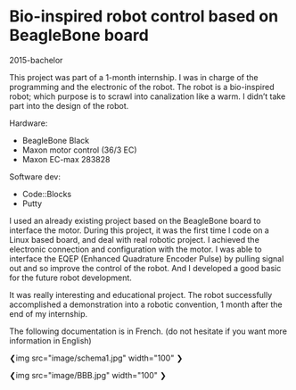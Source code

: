 # Bio-inspired robot control based on BeagleBone board

2015-bachelor

This project was part of a 1-month internship. I was in charge of the programming and the electronic of the robot.
The robot is a bio-inspired robot; which purpose is to scrawl into canalization like a warm. I didn’t take part into the design of the robot.

Hardware:
* BeagleBone Black
* Maxon motor control (36/3 EC)
* Maxon EC-max 283828

Software dev:
* Code::Blocks
* Putty

I used an already existing project based on the BeagleBone board to interface the motor. During this project, it was the first time I code on a Linux based board, and deal with real robotic project. 
I achieved the electronic connection and configuration with the motor. 
I was able to interface the EQEP (Enhanced Quadrature Encoder Pulse) by pulling signal out and so improve the control of the robot.
And I developed a good basic for the future robot development. 

It was really interesting and educational project.
The robot successfully accomplished a demonstration into a robotic convention, 1 month after the end of my internship.

The following documentation is in French. (do not hesitate if you want more information in English)

❮img src="image/schema1.jpg" width="100" ❯

❮img src="image/BBB.jpg" width="100" ❯

